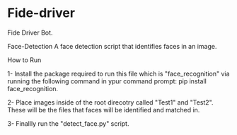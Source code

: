 # Fide-driver
Fide Driver Bot.


Face-Detection
A  face detection script that identifies faces in an image.

How to Run

1- Install  the package required to run this file which is "face_recognition" via running the following command in  ypur command prompt:   pip install face_recognition.

2- Place  images inside of the root direcotry called "Test1" and "Test2". These will be the files that faces will be identified and matched in.
 
3- Finallly run the "detect_face.py" script.
